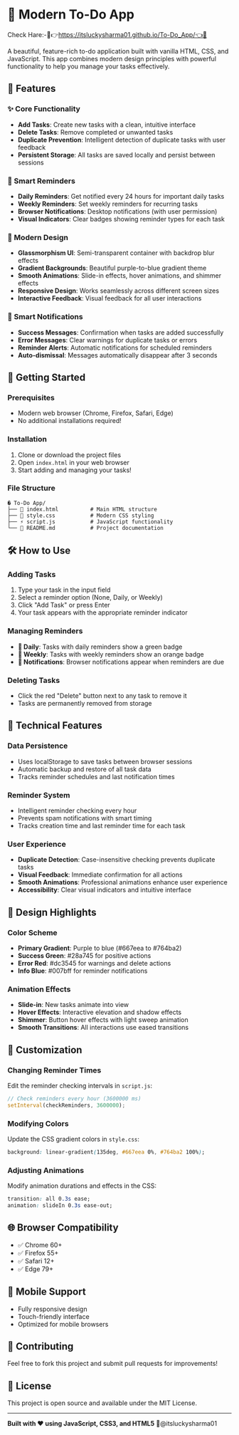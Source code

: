 # 📝 Modern To-Do App

Check Hare:-🫡👉https://itsluckysharma01.github.io/To-Do_App/👈👋

A beautiful, feature-rich to-do application built with vanilla HTML, CSS, and JavaScript. This app combines modern design principles with powerful functionality to help you manage your tasks effectively.

## 🌟 Features

### ✨ Core Functionality

- **Add Tasks**: Create new tasks with a clean, intuitive interface
- **Delete Tasks**: Remove completed or unwanted tasks
- **Duplicate Prevention**: Intelligent detection of duplicate tasks with user feedback
- **Persistent Storage**: All tasks are saved locally and persist between sessions

### 🔔 Smart Reminders

- **Daily Reminders**: Get notified every 24 hours for important daily tasks
- **Weekly Reminders**: Set weekly reminders for recurring tasks
- **Browser Notifications**: Desktop notifications (with user permission)
- **Visual Indicators**: Clear badges showing reminder types for each task

### 🎨 Modern Design

- **Glassmorphism UI**: Semi-transparent container with backdrop blur effects
- **Gradient Backgrounds**: Beautiful purple-to-blue gradient theme
- **Smooth Animations**: Slide-in effects, hover animations, and shimmer effects
- **Responsive Design**: Works seamlessly across different screen sizes
- **Interactive Feedback**: Visual feedback for all user interactions

### 💬 Smart Notifications

- **Success Messages**: Confirmation when tasks are added successfully
- **Error Messages**: Clear warnings for duplicate tasks or errors
- **Reminder Alerts**: Automatic notifications for scheduled reminders
- **Auto-dismissal**: Messages automatically disappear after 3 seconds

## 🚀 Getting Started

### Prerequisites

- Modern web browser (Chrome, Firefox, Safari, Edge)
- No additional installations required!

### Installation

1. Clone or download the project files
2. Open `index.html` in your web browser
3. Start adding and managing your tasks!

### File Structure

```
� To-Do App/
├── 📄 index.html          # Main HTML structure
├── 🎨 style.css           # Modern CSS styling
├── ⚡ script.js           # JavaScript functionality
└── 📖 README.md           # Project documentation
```

## 🛠️ How to Use

### Adding Tasks

1. Type your task in the input field
2. Select a reminder option (None, Daily, or Weekly)
3. Click "Add Task" or press Enter
4. Your task appears with the appropriate reminder indicator

### Managing Reminders

- **📅 Daily**: Tasks with daily reminders show a green badge
- **📆 Weekly**: Tasks with weekly reminders show an orange badge
- **🔔 Notifications**: Browser notifications appear when reminders are due

### Deleting Tasks

- Click the red "Delete" button next to any task to remove it
- Tasks are permanently removed from storage

## 🎯 Technical Features

### Data Persistence

- Uses localStorage to save tasks between browser sessions
- Automatic backup and restore of all task data
- Tracks reminder schedules and last notification times

### Reminder System

- Intelligent reminder checking every hour
- Prevents spam notifications with smart timing
- Tracks creation time and last reminder time for each task

### User Experience

- **Duplicate Detection**: Case-insensitive checking prevents duplicate tasks
- **Visual Feedback**: Immediate confirmation for all actions
- **Smooth Animations**: Professional animations enhance user experience
- **Accessibility**: Clear visual indicators and intuitive interface

## 🎨 Design Highlights

### Color Scheme

- **Primary Gradient**: Purple to blue (#667eea to #764ba2)
- **Success Green**: #28a745 for positive actions
- **Error Red**: #dc3545 for warnings and delete actions
- **Info Blue**: #007bff for reminder notifications

### Animation Effects

- **Slide-in**: New tasks animate into view
- **Hover Effects**: Interactive elevation and shadow effects
- **Shimmer**: Button hover effects with light sweep animation
- **Smooth Transitions**: All interactions use eased transitions

## 🔧 Customization

### Changing Reminder Times

Edit the reminder checking intervals in `script.js`:

```javascript
// Check reminders every hour (3600000 ms)
setInterval(checkReminders, 3600000);
```

### Modifying Colors

Update the CSS gradient colors in `style.css`:

```css
background: linear-gradient(135deg, #667eea 0%, #764ba2 100%);
```

### Adjusting Animations

Modify animation durations and effects in the CSS:

```css
transition: all 0.3s ease;
animation: slideIn 0.3s ease-out;
```

## 🌐 Browser Compatibility

- ✅ Chrome 60+
- ✅ Firefox 55+
- ✅ Safari 12+
- ✅ Edge 79+

## 📱 Mobile Support

- Fully responsive design
- Touch-friendly interface
- Optimized for mobile browsers

## 🤝 Contributing

Feel free to fork this project and submit pull requests for improvements!

## 📄 License

This project is open source and available under the MIT License.

---

**Built with ❤️ using JavaScript, CSS3, and HTML5**
🤝@itsluckysharma01
